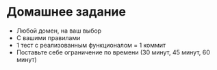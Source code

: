 # Домашнее задание

* Любой домен, на ваш выбор
* С вашими правилами
* 1 тест с реализованным функционалом = 1 коммит
* Поставьте себе ограничение по времени (30 минут, 45 минут, 60 минут)